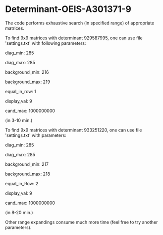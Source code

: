 # Determinant-OEIS-A301371-9

The code performs exhaustive search (in specified range) of appropriate matrices.

To find 9x9 matrices with determinant 929587995, one can use file 'settings.txt' with following parameters:

diag_min:       285

diag_max:       285

background_min: 216

background_max: 219

equal_in_row:   1

display_val:    9

cand_max: 1000000000

(in 3-10 min.)

To find 9x9 matrices with determinant 933251220, one can use file 'settings.txt' with parameters:

diag_min:       285

diag_max:       285

background_min: 217

background_max: 218

equal_in_Row:   2

display_val:    9

cand_max:       1000000000

(in 8-20 min.)


Other range expandings consume much more time (feel free to try another parameters).


